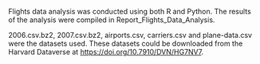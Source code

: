 Flights data analysis was conducted using both R and Python. The results of the analysis were compiled in Report_Flights_Data_Analysis.

2006.csv.bz2, 2007.csv.bz2, airports.csv, carriers.csv and plane-data.csv were the datasets used. These datasets could be downloaded from 
the Harvard Dataverse at https://doi.org/10.7910/DVN/HG7NV7.
